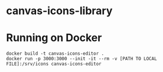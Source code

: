 # canvas-icons-library

# Running on Docker

    docker build -t canvas-icons-editor .
    docker run -p 3000:3000 --init -it --rm -v [PATH TO LOCAL FILE]:/srv/icons canvas-icons-editor
